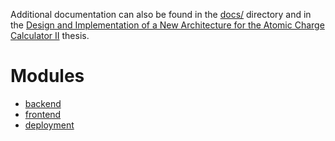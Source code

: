 Additional documentation can also be found in the [docs/](../docs/) directory and in the [Design and Implementation of a
New Architecture for the Atomic
Charge Calculator II](https://is.muni.cz/auth/th/miju7/thesis.pdf) thesis.

# Modules

- [backend](./backend/)
- [frontend](./frontend/)
- [deployment](./deployment/)